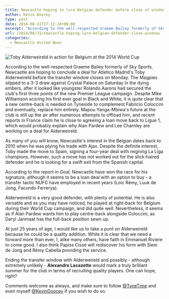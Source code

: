 ```yaml
---
title: Newcastle hoping to lure Belgian defender before close of window
author: Kevin Doocey
type: post
date: 2014-08-31T17:12:24+00:00
excerpt: "According to the well-respected Graeme Bailey formerly of Sky Sports, Newcastle are hoping to conclude a deal for Atletico Madrid's Toby Alderweireld before the transfer window closes on Monday. The Magpies.."
url: /2014/08/31/newcastle-hoping-lure-belgian-defender-close-window/
categories:
  - Newcastle United News
---
```


![Toby Alderweireld in action for Belgium at the 2014 World Cup](https://www.tynetime.com/wp-content/uploads/2014/08/Toby-Alderweireld-Newcastle.jpg "Alderweireld - Looking to leave Atletico Madrid after falling out of favour")

According to the well-respected Graeme Bailey formerly of Sky Sports, Newcastle are hoping to conclude a deal for Atletico Madrid's Toby Alderweireld before the transfer window closes on Monday. The Magpies slipped to a 3-3 draw against Crystal Palace on Saturday in the dying embers, after it looked like youngster Rolando Aarons had secured the club's first three points of the new Premier League campaign. Despite Mike Williamson scoring his first ever goal in Black and White, it is quite clear that a new centre-back is needed on Tyneside to complement Fabricio Coloccini and eventually, replace him entirely. Mapou Yanga-Mbiwa's future at the club is still up the air after numerous attempts to offload him, and recent reports in France claim he is close to agreeing a loan move back to Ligue 1, which would probably explain why Alan Pardew and Lee Charnley are working on a deal for Alderweireld.

As many of you will know, Newcastle's interest in the Belgian dates back to 2010 when he was plying his trade with Ajax. Despite the definite interest, Toby made the move to Spain, signing a four-year deal with reigning La Liga champions. However, such a move has not worked out for the slick-haired defender and he is looking for a swift exit from the Spanish capital.

According to the report in _Goal,_ Newcastle have won the race for his signature, although it seems to be a loan deal with an option to buy - a transfer tactic NUFC have employed in recent years (Loic Rémy, Luuk de Jong, Facundo Ferrerya).

Alderweireld is a very good defender, with plenty of potential. He is also versatile and as you may have noticed, he played at right-back for Belgium during their World Cup campaign, and did quite well. Nevertheless, it seems as if Alan Pardew wants him to play centre-back alongside Coloccini, as Daryl Janmaat has the full-back position sewn up.

At just 25 years of age, I would like us to take a punt on Alderweireld because he could be a quality addition. While it is clear that we need a forward more than ever, I, alike many others, have faith in Emmanuel Riviere to come good. I also think Papiss Cissé will rediscover his form with Siem de Jong and Rémy Cabella providing the service.

Ending the transfer window with Alderweireld and possibly - although extremely unlikely - **Alexandre Lacazette** would mark a truly brilliant summer for the club in terms of recruiting quality players. One can hope, right?

Comments welcome as always, and make sure to follow [@TyneTime](https://twitter.com/tynetime "tt twitter") and even myself [@KevinDoocey](https://twitter.com/kevindoocey "k doocey twitter") if you wish to do so.
